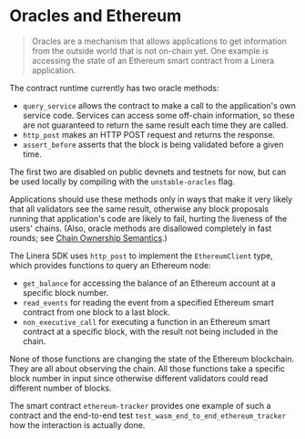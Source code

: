 # Oracles and Ethereum

> Oracles are a mechanism that allows applications to get information from the outside world that is not on-chain yet. One example is accessing the state of an Ethereum smart contract from a Linera application.

The contract runtime currently has two oracle methods:

* `query_service` allows the contract to make a call to the application's own service code. Services can access some off-chain information, so these are not guaranteed to return the same result each time they are called.
* `http_post` makes an HTTP POST request and returns the response.
* `assert_before` asserts that the block is being validated before a given time.

The first two are disabled on public devnets and testnets for now, but can be used locally by compiling with the `unstable-oracles` flag.

Applications should use these methods only in ways that make it very likely that all validators see the same result, otherwise any block proposals running that application's code are likely to fail, hurting the liveness of the users' chains. (Also, oracle methods are disallowed completely in fast rounds; see [Chain Ownership Semantics](../core\_concepts/microchains.md#chain-ownership-semantics).)

The Linera SDK uses `http_post` to implement the `EthereumClient` type, which provides functions to query an Ethereum node:

* `get_balance` for accessing the balance of an Ethereum account at a specific block number.
* `read_events` for reading the event from a specified Ethereum smart contract from one block to a last block.
* `non_executive_call` for executing a function in an Ethereum smart contract at a specific block, with the result not being included in the chain.

None of those functions are changing the state of the Ethereum blockchain. They are all about observing the chain. All those functions take a specific block number in input since otherwise different validators could read different number of blocks.

The smart contract `ethereum-tracker` provides one example of such a contract and the end-to-end test `test_wasm_end_to_end_ethereum_tracker` how the interaction is actually done.
